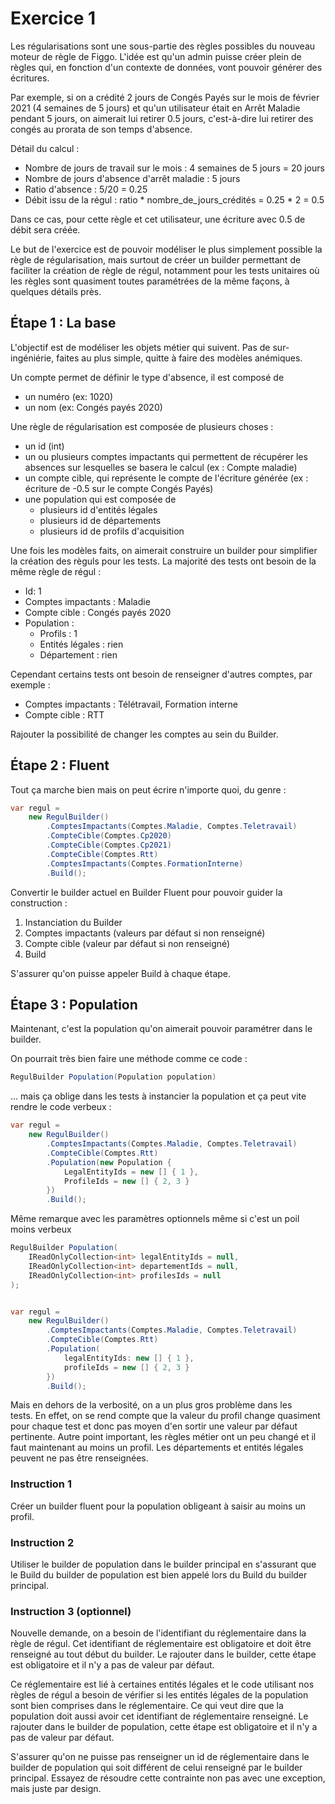 # Exercice 1

Les régularisations sont une sous-partie des règles possibles du nouveau moteur de règle de Figgo. L'idée est qu'un admin puisse créer plein de règles qui, en fonction d'un contexte de données, vont pouvoir générer des écritures.

Par exemple, si on a crédité 2 jours de Congés Payés sur le mois de février 2021 (4 semaines de 5 jours) et qu'un utilisateur était en Arrêt Maladie pendant 5 jours, on aimerait lui retirer 0.5 jours, c'est-à-dire lui retirer des congés au prorata de son temps d'absence.

Détail du calcul :
- Nombre de jours de travail sur le mois : 4 semaines de 5 jours = 20 jours
- Nombre de jours d'absence d'arrêt maladie : 5 jours
- Ratio d'absence : 5/20 = 0.25
- Débit issu de la régul : ratio * nombre_de_jours_crédités = 0.25 * 2 = 0.5

Dans ce cas, pour cette règle et cet utilisateur, une écriture avec 0.5 de débit sera créée.

Le but de l'exercice est de pouvoir modéliser le plus simplement possible la règle de régularisation, mais surtout de créer un builder permettant de faciliter la création de règle de régul, notamment pour les tests unitaires où les règles sont quasiment toutes paramétrées de la même façons, à quelques détails près.

## Étape 1 : La base

L'objectif est de modéliser les objets métier qui suivent. Pas de sur-ingéniérie, faites au plus simple, quitte à faire des modèles anémiques.

Un compte permet de définir le type d'absence, il est composé de
  - un numéro (ex: 1020)
  - un nom (ex: Congés payés 2020)

Une règle de régularisation est composée de plusieurs choses :
- un id (int)
- un ou plusieurs comptes impactants qui permettent de récupérer les absences sur lesquelles se basera le calcul (ex : Compte maladie)
- un compte cible, qui représente le compte de l'écriture générée (ex : écriture de -0.5 sur le compte Congés Payés)
- une population qui est composée de
  - plusieurs id d'entités légales
  - plusieurs id de départements
  - plusieurs id de profils d'acquisition


Une fois les modèles faits, on aimerait construire un builder pour simplifier la création des règuls pour les tests. La majorité des tests ont besoin de la même règle de régul :
- Id: 1
- Comptes impactants : Maladie
- Compte cible : Congés payés 2020
- Population :
  - Profils : 1
  - Entités légales : rien
  - Département : rien

Cependant certains tests ont besoin de renseigner d'autres comptes, par exemple :
- Comptes impactants : Télétravail, Formation interne
- Compte cible : RTT

Rajouter la possibilité de changer les comptes au sein du Builder.


## Étape 2 : Fluent

Tout ça marche bien mais on peut écrire n'importe quoi, du genre :
```csharp
var regul =
    new RegulBuilder()
        .ComptesImpactants(Comptes.Maladie, Comptes.Teletravail)
        .CompteCible(Comptes.Cp2020)
        .CompteCible(Comptes.Cp2021)
        .CompteCible(Comptes.Rtt)
        .ComptesImpactants(Comptes.FormationInterne)
        .Build();
```

Convertir le builder actuel en Builder Fluent pour pouvoir guider la construction :
1. Instanciation du Builder
2. Comptes impactants (valeurs par défaut si non renseigné)
3. Compte cible (valeur par défaut si non renseigné)
4. Build

S'assurer qu'on puisse appeler Build à chaque étape.


## Étape 3 : Population

Maintenant, c'est la population qu'on aimerait pouvoir paramétrer dans le builder.

On pourrait très bien faire une méthode comme ce code :
```csharp
RegulBuilder Population(Population population)
```

... mais ça oblige dans les tests à instancier la population et ça peut vite rendre le code verbeux :

```csharp
var regul =
    new RegulBuilder()
        .ComptesImpactants(Comptes.Maladie, Comptes.Teletravail)
        .CompteCible(Comptes.Rtt)
        .Population(new Population {
            LegalEntityIds = new [] { 1 },
            ProfileIds = new [] { 2, 3 }
        })
        .Build();
```

Même remarque avec les paramètres optionnels même si c'est un poil moins verbeux

```csharp
RegulBuilder Population(
    IReadOnlyCollection<int> legalEntityIds = null,
    IReadOnlyCollection<int> departementIds = null,
    IReadOnlyCollection<int> profilesIds = null
);


var regul =
    new RegulBuilder()
        .ComptesImpactants(Comptes.Maladie, Comptes.Teletravail)
        .CompteCible(Comptes.Rtt)
        .Population(
            legalEntityIds: new [] { 1 },
            profileIds = new [] { 2, 3 }
        })
        .Build();
```

Mais en dehors de la verbosité, on a un plus gros problème dans les tests. En effet, on se rend compte que la valeur du profil change quasiment pour chaque test et donc pas moyen d'en sortir une valeur par défaut pertinente. Autre point important, les règles métier ont un peu changé et il faut maintenant au moins un profil. Les départements et entités légales peuvent ne pas être renseignées.

### Instruction 1

Créer un builder fluent pour la population obligeant à saisir au moins un profil.


### Instruction 2

Utiliser le builder de population dans le builder principal en s'assurant que le Build du builder de population est bien appelé lors du Build du builder principal.


### Instruction 3 (optionnel)

Nouvelle demande, on a besoin de l'identifiant du réglementaire dans la règle de régul. Cet identifiant de réglementaire est obligatoire et doit être renseigné au tout début du builder. Le rajouter dans le builder, cette étape est obligatoire et il n'y a pas de valeur par défaut.

Ce réglementaire est lié à certaines entités légales et le code utilisant nos règles de régul a besoin de vérifier si les entités légales de la population sont bien comprises dans le réglementaire. Ce qui veut dire que la population doit aussi avoir cet identifiant de réglementaire renseigné. Le rajouter dans le builder de population, cette étape est obligatoire et il n'y a pas de valeur par défaut.

S'assurer qu'on ne puisse pas renseigner un id de réglementaire dans le builder de population qui soit différent de celui renseigné par le builder principal. Essayez de résoudre cette contrainte non pas avec une exception, mais juste par design.